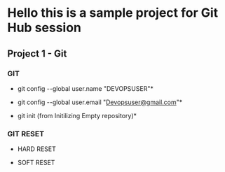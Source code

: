 # Hello this is a sample project for Git Hub session

## Project 1 - Git

### GIT ###

* git config --global user.name "DEVOPSUSER"*

* git config --global user.email "Devopsuser@gmail.com"*

* git init (from Initilizing Empty repository)*

### GIT RESET

* HARD RESET

* SOFT RESET
